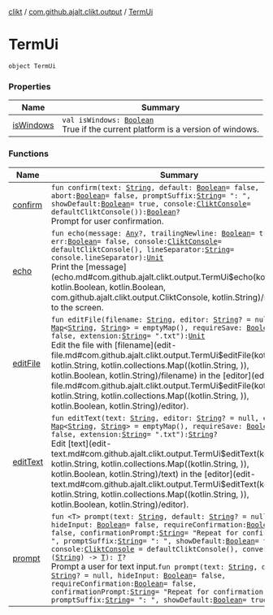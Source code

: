 [clikt](../../index.md) / [com.github.ajalt.clikt.output](../index.md) / [TermUi](./index.md)

# TermUi

`object TermUi`

### Properties

| Name | Summary |
|---|---|
| [isWindows](is-windows.md) | `val isWindows: `[`Boolean`](https://kotlinlang.org/api/latest/jvm/stdlib/kotlin/-boolean/index.html)<br>True if the current platform is a version of windows. |

### Functions

| Name | Summary |
|---|---|
| [confirm](confirm.md) | `fun confirm(text: `[`String`](https://kotlinlang.org/api/latest/jvm/stdlib/kotlin/-string/index.html)`, default: `[`Boolean`](https://kotlinlang.org/api/latest/jvm/stdlib/kotlin/-boolean/index.html)` = false, abort: `[`Boolean`](https://kotlinlang.org/api/latest/jvm/stdlib/kotlin/-boolean/index.html)` = false, promptSuffix: `[`String`](https://kotlinlang.org/api/latest/jvm/stdlib/kotlin/-string/index.html)` = ": ", showDefault: `[`Boolean`](https://kotlinlang.org/api/latest/jvm/stdlib/kotlin/-boolean/index.html)` = true, console: `[`CliktConsole`](../-clikt-console/index.md)` = defaultCliktConsole()): `[`Boolean`](https://kotlinlang.org/api/latest/jvm/stdlib/kotlin/-boolean/index.html)`?`<br>Prompt for user confirmation. |
| [echo](echo.md) | `fun echo(message: `[`Any`](https://kotlinlang.org/api/latest/jvm/stdlib/kotlin/-any/index.html)`?, trailingNewline: `[`Boolean`](https://kotlinlang.org/api/latest/jvm/stdlib/kotlin/-boolean/index.html)` = true, err: `[`Boolean`](https://kotlinlang.org/api/latest/jvm/stdlib/kotlin/-boolean/index.html)` = false, console: `[`CliktConsole`](../-clikt-console/index.md)` = defaultCliktConsole(), lineSeparator: `[`String`](https://kotlinlang.org/api/latest/jvm/stdlib/kotlin/-string/index.html)` = console.lineSeparator): `[`Unit`](https://kotlinlang.org/api/latest/jvm/stdlib/kotlin/-unit/index.html)<br>Print the [message](echo.md#com.github.ajalt.clikt.output.TermUi$echo(kotlin.Any, kotlin.Boolean, kotlin.Boolean, com.github.ajalt.clikt.output.CliktConsole, kotlin.String)/message) to the screen. |
| [editFile](edit-file.md) | `fun editFile(filename: `[`String`](https://kotlinlang.org/api/latest/jvm/stdlib/kotlin/-string/index.html)`, editor: `[`String`](https://kotlinlang.org/api/latest/jvm/stdlib/kotlin/-string/index.html)`? = null, env: `[`Map`](https://kotlinlang.org/api/latest/jvm/stdlib/kotlin.collections/-map/index.html)`<`[`String`](https://kotlinlang.org/api/latest/jvm/stdlib/kotlin/-string/index.html)`, `[`String`](https://kotlinlang.org/api/latest/jvm/stdlib/kotlin/-string/index.html)`> = emptyMap(), requireSave: `[`Boolean`](https://kotlinlang.org/api/latest/jvm/stdlib/kotlin/-boolean/index.html)` = false, extension: `[`String`](https://kotlinlang.org/api/latest/jvm/stdlib/kotlin/-string/index.html)` = ".txt"): `[`Unit`](https://kotlinlang.org/api/latest/jvm/stdlib/kotlin/-unit/index.html)<br>Edit the file with [filename](edit-file.md#com.github.ajalt.clikt.output.TermUi$editFile(kotlin.String, kotlin.String, kotlin.collections.Map((kotlin.String, )), kotlin.Boolean, kotlin.String)/filename) in the [editor](edit-file.md#com.github.ajalt.clikt.output.TermUi$editFile(kotlin.String, kotlin.String, kotlin.collections.Map((kotlin.String, )), kotlin.Boolean, kotlin.String)/editor). |
| [editText](edit-text.md) | `fun editText(text: `[`String`](https://kotlinlang.org/api/latest/jvm/stdlib/kotlin/-string/index.html)`, editor: `[`String`](https://kotlinlang.org/api/latest/jvm/stdlib/kotlin/-string/index.html)`? = null, env: `[`Map`](https://kotlinlang.org/api/latest/jvm/stdlib/kotlin.collections/-map/index.html)`<`[`String`](https://kotlinlang.org/api/latest/jvm/stdlib/kotlin/-string/index.html)`, `[`String`](https://kotlinlang.org/api/latest/jvm/stdlib/kotlin/-string/index.html)`> = emptyMap(), requireSave: `[`Boolean`](https://kotlinlang.org/api/latest/jvm/stdlib/kotlin/-boolean/index.html)` = false, extension: `[`String`](https://kotlinlang.org/api/latest/jvm/stdlib/kotlin/-string/index.html)` = ".txt"): `[`String`](https://kotlinlang.org/api/latest/jvm/stdlib/kotlin/-string/index.html)`?`<br>Edit [text](edit-text.md#com.github.ajalt.clikt.output.TermUi$editText(kotlin.String, kotlin.String, kotlin.collections.Map((kotlin.String, )), kotlin.Boolean, kotlin.String)/text) in the [editor](edit-text.md#com.github.ajalt.clikt.output.TermUi$editText(kotlin.String, kotlin.String, kotlin.collections.Map((kotlin.String, )), kotlin.Boolean, kotlin.String)/editor). |
| [prompt](prompt.md) | `fun <T> prompt(text: `[`String`](https://kotlinlang.org/api/latest/jvm/stdlib/kotlin/-string/index.html)`, default: `[`String`](https://kotlinlang.org/api/latest/jvm/stdlib/kotlin/-string/index.html)`? = null, hideInput: `[`Boolean`](https://kotlinlang.org/api/latest/jvm/stdlib/kotlin/-boolean/index.html)` = false, requireConfirmation: `[`Boolean`](https://kotlinlang.org/api/latest/jvm/stdlib/kotlin/-boolean/index.html)` = false, confirmationPrompt: `[`String`](https://kotlinlang.org/api/latest/jvm/stdlib/kotlin/-string/index.html)` = "Repeat for confirmation: ", promptSuffix: `[`String`](https://kotlinlang.org/api/latest/jvm/stdlib/kotlin/-string/index.html)` = ": ", showDefault: `[`Boolean`](https://kotlinlang.org/api/latest/jvm/stdlib/kotlin/-boolean/index.html)` = true, console: `[`CliktConsole`](../-clikt-console/index.md)` = defaultCliktConsole(), convert: (`[`String`](https://kotlinlang.org/api/latest/jvm/stdlib/kotlin/-string/index.html)`) -> `[`T`](prompt.md#T)`): `[`T`](prompt.md#T)`?`<br>Prompt a user for text input.`fun prompt(text: `[`String`](https://kotlinlang.org/api/latest/jvm/stdlib/kotlin/-string/index.html)`, default: `[`String`](https://kotlinlang.org/api/latest/jvm/stdlib/kotlin/-string/index.html)`? = null, hideInput: `[`Boolean`](https://kotlinlang.org/api/latest/jvm/stdlib/kotlin/-boolean/index.html)` = false, requireConfirmation: `[`Boolean`](https://kotlinlang.org/api/latest/jvm/stdlib/kotlin/-boolean/index.html)` = false, confirmationPrompt: `[`String`](https://kotlinlang.org/api/latest/jvm/stdlib/kotlin/-string/index.html)` = "Repeat for confirmation: ", promptSuffix: `[`String`](https://kotlinlang.org/api/latest/jvm/stdlib/kotlin/-string/index.html)` = ": ", showDefault: `[`Boolean`](https://kotlinlang.org/api/latest/jvm/stdlib/kotlin/-boolean/index.html)` = true): `[`String`](https://kotlinlang.org/api/latest/jvm/stdlib/kotlin/-string/index.html)`?` |
